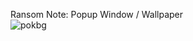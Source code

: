 Ransom Note: Popup Window / Wallpaper  
![pokbg](https://github.com/user-attachments/assets/ad048056-22d1-4aed-9cf3-10ca496321dd)
